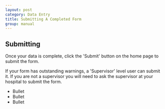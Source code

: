 ```yaml
---
layout: post
category: Data Entry
title: Submitting A Completed Form
group: manual
---
```

## Submitting
Once your data is complete, click the 'Submit' button on the home page to submit the form.

If your form has outstanding warnings, a 'Supervisor' level user can submit it. If you are not a supervisor you will need to ask the supervisor at your hospital to submit the form.

* Bullet
* Bullet
* Bullet

